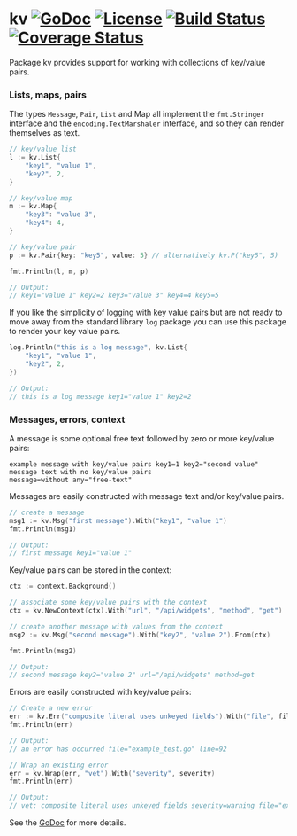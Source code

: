# kv [![GoDoc](https://godoc.org/github.com/jjeffery/kv?status.svg)](https://godoc.org/github.com/jjeffery/kv) [![License](http://img.shields.io/badge/license-MIT-green.svg?style=flat)](https://raw.githubusercontent.com/jjeffery/kv/master/LICENSE.md) [![Build Status](https://travis-ci.org/jjeffery/kv.svg?branch=master)](https://travis-ci.org/jjeffery/kv) [![Coverage Status](https://coveralls.io/repos/github/jjeffery/kv/badge.svg?branch=master)](https://coveralls.io/github/jjeffery/kv?branch=master)

Package kv provides support for working with collections of key/value pairs.

### Lists, maps, pairs

The types `Message`, `Pair`, `List` and Map all implement the `fmt.Stringer` interface
and the `encoding.TextMarshaler` interface, and so they can render themselves as text.
```go
// key/value list
l := kv.List{
    "key1", "value 1",
    "key2", 2,
}

// key/value map
m := kv.Map{
    "key3": "value 3",
    "key4": 4,
}

// key/value pair
p := kv.Pair{key: "key5", value: 5} // alternatively kv.P("key5", 5)

fmt.Println(l, m, p)

// Output:
// key1="value 1" key2=2 key3="value 3" key4=4 key5=5
```

If you like the simplicity of logging with key value pairs but are not ready to
move away from the standard library `log` package you can use this package to 
render your key value pairs.
```go
log.Println("this is a log message", kv.List{
    "key1", "value 1",
    "key2", 2,
})

// Output:
// this is a log message key1="value 1" key2=2
```

### Messages, errors, context

A message is some optional free text followed by zero or more key/value pairs:
```
example message with key/value pairs key1=1 key2="second value"
message text with no key/value pairs
message=without any="free-text"
```

Messages are easily constructed with message text and/or key/value pairs.
```go
// create a message
msg1 := kv.Msg("first message").With("key1", "value 1")
fmt.Println(msg1)

// Output:
// first message key1="value 1"
```

Key/value pairs can be stored in the context:
```go
ctx := context.Background()

// associate some key/value pairs with the context
ctx = kv.NewContext(ctx).With("url", "/api/widgets", "method", "get")

// create another message with values from the context
msg2 := kv.Msg("second message").With("key2", "value 2").From(ctx)

fmt.Println(msg2)

// Output:
// second message key2="value 2" url="/api/widgets" method=get
```

Errors are easily constructed with key/value pairs:
```go
// Create a new error
err := kv.Err("composite literal uses unkeyed fields").With("file", filename, "line", lineno)
fmt.Println(err)

// Output:
// an error has occurred file="example_test.go" line=92

// Wrap an existing error
err = kv.Wrap(err, "vet").With("severity", severity)
fmt.Println(err)

// Output:
// vet: composite literal uses unkeyed fields severity=warning file="example_test.go" line=92
```

See the [GoDoc](https://godoc.org/github.com/jjeffery/kv) for more details.
